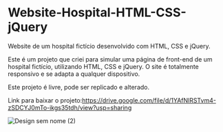 # Website-Hospital-HTML-CSS-jQuery
Website de um hospital fictício desenvolvido com HTML, CSS e jQuery.

Este é um projeto que criei para simular uma página de front-end de um hospital fictício, utilizando HTML, CSS e jQuery. O site é totalmente responsivo e se adapta a qualquer dispositivo.

Este projeto é livre, pode ser replicado e alterado.

Link para baixar o projeto:https://drive.google.com/file/d/1YAfNlRSTvm4-zSDCYJ0mTo-ikgs35tdh/view?usp=sharing

![Design sem nome (2)](https://github.com/MarcelSantana01/Website-Hospital-HTML-CSS-jQuery/assets/108904162/76f4a41c-0660-480c-8b91-fd5c798922bb)

